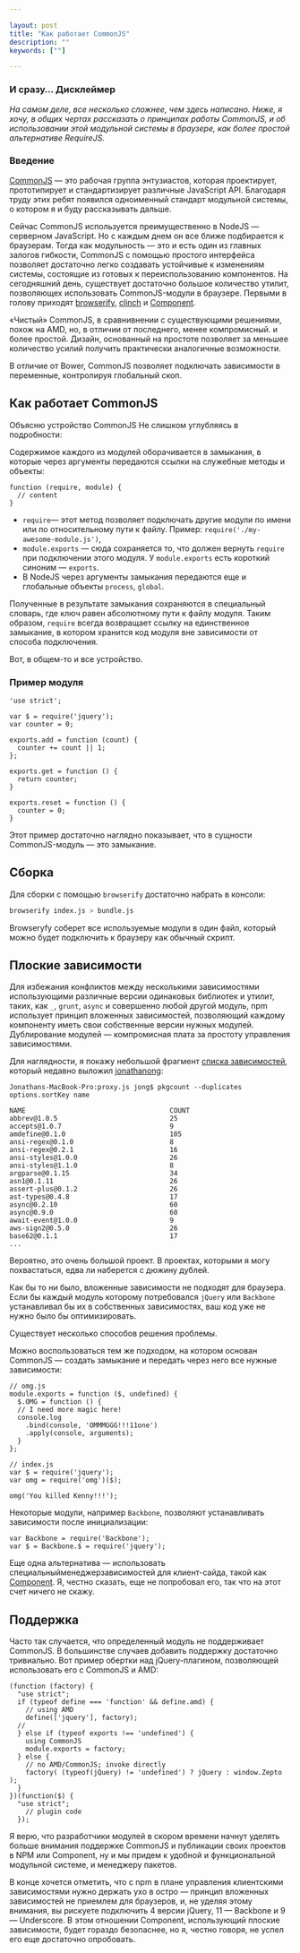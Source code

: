 ```yaml
---

layout: post
title: "Как работает CommonJS"
description: ""
keywords: [""]

---
```



### И сразу… Дисклеймер

_На самом деле, все несколько сложнее, чем здесь написано. Ниже, я хочу, в общих
чертах рассказать о принципах работы CommonJS, и об использовании этой модульной
системы в браузере, как более простой альтернативе RequireJS._


### Введение

[CommonJS][1] — это рабочая группа энтузиастов, которая проектирует,
прототипирует и стандартизирует различные JavaScript API. Благодаря труду
этих ребят появился одноименный стандарт модульной системы, о котором я и
буду рассказывать дальше.

Сейчас CommonJS используется преимущественно в NodeJS — серверном JavaScript.
Но с каждым днем он все ближе подбирается к браузерам. Тогда как модульность —
это и есть один из главных залогов гибкости, CommonJS с помощью простого
интерфейса позволяет достаточно легко создавать устойчивые к изменениям системы,
состоящие из готовых к переиспользованию компонентов. На сегодняшний день,
существует достаточно большое количество утилит, позволяющех использовать
CommonJS-модули в браузере. Первыми в голову приходят [browserify][2], [clinch][3] и
[Component][4].

«Чистый» CommonJS, в сравнивнении с существующими решениями, похож на AMD, но,
в отличии от последнего, менее компромисный. и более простой. Дизайн, основанный
на простоте позволяет за меньшее количество усилий получить практически
аналогичные возможности.

В отличие от Bower, CommonJS позволяет подключать зависимости в переменные,
контролируя глобальный скоп.


## Как работает CommonJS

Объясню устройство CommonJS Не слишком углубляясь в подробности:

Содержимое каждого из модулей оборачивается в замыкания, в которые через
аргументы передаются ссылки на служебные методы и объекты:

```JS
function (require, module) {
  // content 
}
```

-  `require`— этот метод позволяет подключать другие модули по имени или
   по относительному пути к файлу. Пример: `require('./my-awesome-module.js')`,
-  `module.exports` — сюда сохраняется то, что должен вернуть `require` при
   подключении этого модуля. У `module.exports` есть короткий синоним — `exports`.
-  В NodeJS через аргументы замыкания передаются еще и глобальные объекты
   `process`, `global`.


Полученные в результате замыкания сохраняются в специальный словарь, где ключ
равен абсолютному пути к файлу модуля. Таким образом, `require` всегда возвращает
ссылку на единственное замыкание, в котором хранится код модуля вне зависимости
от способа подключения. 

Вот, в общем-то и все устройство.  

### Пример модуля

```JS
'use strict';

var $ = require('jquery');
var counter = 0;

exports.add = function (count) {
  counter += count || 1;
};

exports.get = function () {
  return counter;
}

exports.reset = function () {
  counter = 0;
}
```


Этот пример достаточно наглядно показывает, что в сущности CommonJS-модуль — это
замыкание.


## Сборка

Для сборки с помощью `browserify` достаточно набрать в консоли:

```bash
browserify index.js > bundle.js
```

Browseryfy соберет все используемые модули в один файл, который можно будет
подключить к браузеру как обычный скрипт. 

## Плоские зависимости

Для избежания конфликтов между несколькими зависимостями использующими
различные версии одинаковых библиотек и утилит, таких, как `_`, `grunt`, `async` и
совершенно любой другой модуль, npm использует принцип вложенных зависимостей, 
позволяющий каждому компоненту иметь свои собственные версии нужных модулей.
Дублирование модулей — компромисная плата за простоту управления зависимостями.

Для наглядности, я покажу небольшой фрагмент [списка зависимостей][5], который недавно выложил
[jonathanong][6]:

```
Jonathans-MacBook-Pro:proxy.js jong$ pkgcount --duplicates
options.sortKey name
 
NAME                                    COUNT
abbrev@1.0.5                            25   
accepts@1.0.7                           9    
amdefine@0.1.0                          105  
ansi-regex@0.1.0                        8    
ansi-regex@0.2.1                        16   
ansi-styles@1.0.0                       26   
ansi-styles@1.1.0                       8    
argparse@0.1.15                         34   
asn1@0.1.11                             26   
assert-plus@0.1.2                       26   
ast-types@0.4.8                         17   
async@0.2.10                            60   
async@0.9.0                             60   
await-event@1.0.0                       9    
aws-sign2@0.5.0                         26   
base62@0.1.1                            17   
...
```

Вероятно, это очень большой проект. В проектах, которыми я могу похвастаться,
едва ли наберется с дюжину дублей.

Как бы то ни было, вложенные зависимости не подходят для браузера. Если бы
каждый модуль которому потребовался `jQuery` или `Backbone` устанавливал
бы их в собственных зависимостях, ваш код уже не нужно было бы оптимизировать.

Существует несколько способов решения проблемы.

Можно воспользоваться тем же подходом, на котором основан CommonJS — 
создать замыкание и передать через него все нужные зависимости:

```JS
// omg.js
module.exports = function ($, undefined) {
  $.OMG = function () {
  // I need more magic here!
  console.log
    .bind(console, 'OMMMGGG!!!11one')
    .apply(console, arguments);
  }
};

// index.js
var $ = require('jquery');
var omg = require('omg')($);

omg('You killed Kenny!!!');
```


Некоторые модули, например `Backbone`, позволяют устанавливать
зависимости после инициализации:

```JS
var Backbone = require('Backbone');
var $ = Backbone.$ = require('jquery');
```

Еще одна альтернатива — использовать специальныйменеджерзависимостей
для клиент-сайда, такой как [Component][7]. Я, честно сказать, еще
не попробовал его, так что на этот счет ничего не скажу.


## Поддержка

Часто так случается, что определенный модуль не поддерживает CommonJS. В большинстве
случаев добавить поддержку достаточно тривиально. Вот пример обертки над jQuery-плагином,
позволяющей использовать его с CommonJS и AMD:

```JS
(function (factory) {
  "use strict";
  if (typeof define === 'function' && define.amd) {
    // using AMD
    define(['jquery'], factory);
  //
  } else if (typeof exports !== 'undefined') {
    using CommonJS
    module.exports = factory;
  } else {
    // no AMD/CommonJS; invoke directly
    factory( (typeof(jQuery) != 'undefined') ? jQuery : window.Zepto );
  }
})(function($) {
  "use strict";
    // plugin code
  });
```

Я верю, что разработчики модулей в скором времени начнут уделять больше
внимания поддержке CommonJS и публикации своих проектов в NPM или Component,
ну и мы придем к удобной и функциональной модульной системе, и менеджеру
пакетов.

В конце хочется отметить, что с npm в плане управления клиентскими зависимостями
нужно держать ухо в остро — принцип вложенных зависимостей не приемлем для
браузеров, и, не уделяя этому внимания, вы рискуете подключить 4 версии jQuery,
11 — Backbone и 9 — Underscore. В этом отношении Component, использующий
плоские зависимости, будет гораздо безопаснее, но я, честно говоря, не успел его
еще достаточно опробовать.


[1]: http://www.commonjs.org/
[2]: http://browserify.org/
[3]: https://github.com/Meettya/clinch
[4]: http://component.io/
[5]: https://gist.github.com/jonathanong/2031166ee7e93b909b26
[6]: https://github.com/jonathanong
[7]: https://github.com/component/component
